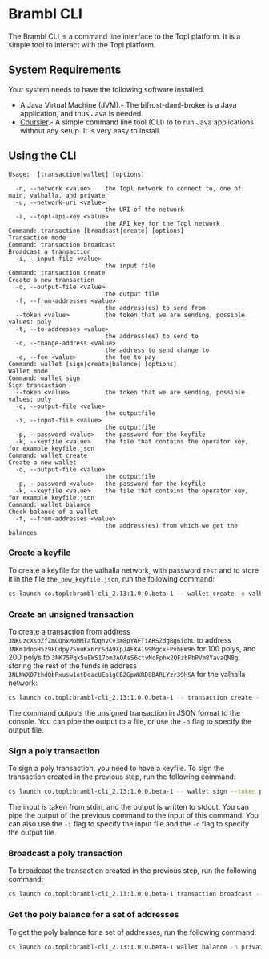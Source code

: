 # Brambl CLI

The Brambl CLI is a command line interface to the Topl platform. It is a simple tool to interact with the Topl platform.

## System Requirements

Your system needs to have the following software installed.

- A Java Virtual Machine (JVM).- The bifrost-daml-broker is a Java application, and thus Java is needed.
- [Coursier](https://get-coursier.io/docs/cli-installation).- A simple command line tool (CLI) to
to run Java applications without any setup. It is very easy to install.

## Using the CLI

```
Usage:  [transaction|wallet] [options]

  -n, --network <value>    the Topl network to connect to, one of: main, valhalla, and private
  -u, --network-uri <value>
                           the URI of the network
  -a, --topl-api-key <value>
                           the API key for the Topl network
Command: transaction [broadcast|create] [options]
Transaction mode
Command: transaction broadcast
Broadcast a transaction
  -i, --input-file <value>
                           the input file
Command: transaction create
Create a new transaction
  -o, --output-file <value>
                           the output file
  -f, --from-addresses <value>
                           the address(es) to send from
  --token <value>          the token that we are sending, possible values: poly
  -t, --to-addresses <value>
                           the address(es) to send to
  -c, --change-address <value>
                           the address to send change to
  -e, --fee <value>        the fee to pay
Command: wallet [sign|create|balance] [options]
Wallet mode
Command: wallet sign
Sign transaction
  --token <value>          the token that we are sending, possible values: poly
  -o, --output-file <value>
                           the outputfile
  -i, --input-file <value>
                           the outputfile
  -p, --password <value>   the password for the keyfile
  -k, --keyfile <value>    the file that contains the operator key, for example keyfile.json
Command: wallet create
Create a new wallet
  -o, --output-file <value>
                           the outputfile
  -p, --password <value>   the password for the keyfile
  -k, --keyfile <value>    the file that contains the operator key, for example keyfile.json
Command: wallet balance
Check balance of a wallet
  -f, --from-addresses <value>
                           the address(es) from which we get the balances
```

### Create a keyfile

To create a keyfile for the valhalla network, with password `test` and to store it in the file `the_new_keyfile.json`, run the following command:

```bash
cs launch co.topl:brambl-cli_2.13:1.0.0.beta-1 -- wallet create -n valhalla  -o the_new_keyfile.json -p test
```

### Create an unsigned transaction

To create a transaction from address `3NKUzcXsbZfZmCQnxMoMMTafDqhvCv3m8pYAFTiARSZdgBg6iohL` to address `3NKm1dopH5z9ECdpy2SuuKx6rrSdA9XpJ4EXA199MgcxFPvhEW96` for 100 polys, and 200 polys to `3NK75Pqk5uEWS17om3AQAsS6ctvNoFphx2QFzbPbPVm8YavaQN8g`, storing the rest of the funds in address `3NLNWXD7thdQbPxusw1otDeacUEa1gCB2GpWKRD8BARLYzr39HSA` for the valhalla network:

```bash
cs launch co.topl:brambl-cli_2.13:1.0.0.beta-1 -- transaction create --token poly -n valhalla -f 3NKUzcXsbZfZmCQnxMoMMTafDqhvCv3m8pYAFTiARSZdgBg6iohL -t 3NKm1dopH5z9ECdpy2SuuKx6rrSdA9XpJ4EXA199MgcxFPvhEW96=100,3NK75Pqk5uEWS17om3AQAsS6ctvNoFphx2QFzbPbPVm8YavaQN8g=200 -c 3NLNWXD7thdQbPxusw1otDeacUEa1gCB2GpWKRD8BARLYzr39HSA -e 100 -u https://vertx.topl.services/valhalla/<projectId> -a $API_TOKEN
```

The command outputs the unsigned transaction in JSON format to the console. You can pipe the output to a file, or use the `-o` flag to specify the output file.

### Sign a poly transaction

To sign a poly transaction, you need to have a keyfile. To sign the transaction created in the previous step, run the following command:

```bash
cs launch co.topl:brambl-cli_2.13:1.0.0.beta-1 -- wallet sign --token poly -n valhalla  -k keyfile.json -p $WALLET_PASSWORD
```

The input is taken from stdin, and the output is written to stdout. You can pipe the output of the previous command to the input of this command. You can also use the `-i` flag to specify the input file and the `-o` flag to specify the output file.

### Broadcast a poly transaction

To broadcast the transaction created in the previous step, run the following command:

```bash
cs launch co.topl:brambl-cli_2.13:1.0.0.beta-1 transaction broadcast --token poly -n private -u http://localhost:9085 -i test_transaction_signed.json
```

### Get the poly balance for a set of addresses

To get the poly balance for a set of addresses, run the following command:

```bash
cs launch co.topl:brambl-cli_2.13:1.0.0.beta-1 wallet balance -n private -f AUAFAWju3tDYw1jeGX7zbT4oUdUgHzim8E2dVxuGg3HLpPdohrGB
```